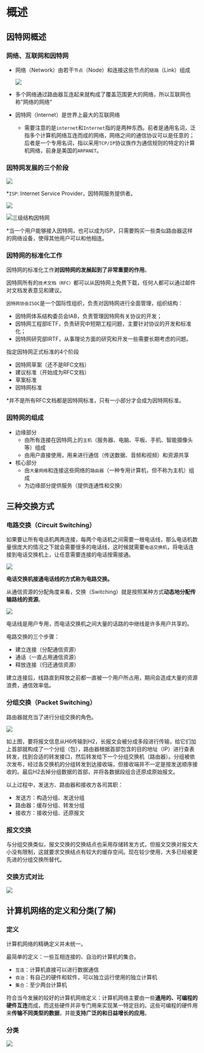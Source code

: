 # 概述

## 因特网概述

### 网络、互联网和因特网

- 网络（Network）由若干`节点`（Node）和连接这些节点的`链路`（Link）组成

  ![](D:\MD_note\learingNote\img\网络组成.png)

- 多个网络通过路由器互连起来就构成了覆盖范围更大的网络，所以互联网也称”网络的网络“
- 因特网（Internet）是世界上最大的互联网络
  - 需要注意的是`internet`和`Internet`指的是两种东西。前者是通用名词，泛指多个计算机网络互连而成的网络，网络之间的通信协议可以是任意的；后者是一个专用名词，指以采用`TCP/IP`协议族作为通信规则的特定的计算机网络，前身是美国的`ARPANET`。

### 因特网发展的三个阶段

![](D:\MD_note\learingNote\img\因特网发展的三个阶段.png)

*`ISP`: Internet Service Provider，因特网服务提供者。

![](D:\MD_note\learingNote\img\ISP.png)

![三级结构因特网](D:\MD_note\learingNote\img\基于ISP的三层结构因特网.png)

*当一个用户能够接入因特网，也可以成为ISP，只需要购买一些类似路由器这样的网络设备，使得其他用户可以和他相连。

### 因特网的标准化工作

因特网的标准化工作**对因特网的发展起到了非常重要的作用**。

因特网所有的`技术文档（RFC）`都可以从因特网上免费下载，任何人都可以通过邮件对文档发表意见和建议。

`因特网协会ISOC`是一个国际性组织，负责对因特网进行全面管理，组织结构：

- 因特网体系结构委员会IAB，负责管理因特网有关协议的开发；
- 因特网工程部IETF，负责研究中短期工程问题，主要针对协议的开发和标准化；
- 因特网研究部IRTF，从事理论方面的研究和开发一些需要长期考虑的问题。

指定因特网正式标准的4个阶段

- 因特网草案（还不是RFC文档）
- 建议标准（开始成为RFC文档）
- 草案标准
- 因特网标准

*并不是所有RFC文档都是因特网标准，只有一小部分才会成为因特网标准。

### 因特网的组成

- 边缘部分
  - 由所有连接在因特网上的`主机`（服务器、电脑、平板、手机、智能摄像头等）组成
  - 由用户直接使用，用来进行通信（传送数据、音频和视频）和资源共享
- 核心部分
  - 由`大量网络`和连接这些网络的`路由器`（一种专用计算机，但不称为主机）组成
  - 为边缘部分提供服务（提供连通性和交换）

## 三种交换方式

### 电路交换（Circuit Switching）

如果要让所有电话机两两连接，每两个电话机之间需要一根电话线，那么电话机数量很庞大的情况之下就会需要很多的电话线，这时候就需要`电话交换机`，将电话连接到电话交换机上，让任意需要连接的电话按需接通。

![](D:\MD_note\learingNote\img\电话交换机.png)

**电话交换机接通电话线的方式称为电路交换。**

从通信资源的分配角度来看，交换（Switching）就是按照某种方式**动态地分配传输路线的资源**。

![](D:\MD_note\learingNote\img\电话交换机连接示意图.png)

电话线是用户专用，而电话交换机之间大量的话路的中继线是许多用户共享的。

电路交换的三个步骤：

- 建立连接（分配通信资源）
- 通话（一直占用通信资源）
- 释放连接（归还通信资源）

建立连接后，线路直到释放之前都一直被一个用户所占用，期间会造成大量的资源浪费，通信效率低。

### 分组交换（Packet Switching）

路由器就充当了进行分组交换的角色。

![](D:\MD_note\learingNote\img\分组交换.png)

如上图，要将报文信息从H6传输到H2，长报文会被分成多段进行传输，给它们加上首部就构成了一个分组（包），路由器根据首部包含的目的地址（IP）进行查表转发，找到合适的转发接口，然后转发给下一个分组交换机（路由器）。分组被依次发布，经过各交换机的分组转发到达接收端，但接收端并不一定是按发送顺序接收的。最后H2去掉分组数据的首部，并将各数据段组合还原成原始报文。

以上过程中，发送方、路由器和接收方各司其职：

- 发送方：构造分组、发送分组
- 路由器：缓存分组、转发分组
- 接收方：接收分组、还原报文

### 报文交换

与分组交换类似，报文交换的交换结点也采用存储转发方式，但报文交换对报文大小没有限制，这就要求交换结点有较大的缓存空间。现在较少使用，大多已经被更先进的分组交换所替代。

### 交换方式对比

![](D:\MD_note\learingNote\img\交换对比.png)

## 计算机网络的定义和分类(了解)

### 定义

计算机网络的精确定义并未统一。

最简单的定义：一些互相连接的、自治的计算机的集合。

- `互连`：计算机直接可以进行数据通信
- `自治`：有自己的硬件和软件，可以独立运行使用的独立计算机
- `集合`：至少两台计算机

符合当今发展的较好的计算机网络定义：计算机网络主要由一些**通用的、可编程的硬件互连**而成，而这些硬件并非专门用来实现某一特定目的。这些可编程的硬件用来**传输不同类型的数据**，并能**支持广泛的和日益增长的应用**。

### 分类

![](D:\MD_note\learingNote\img\计算机网络分类.png)